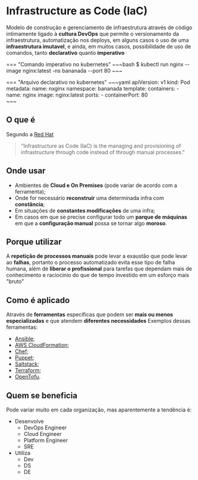 # Infrastructure as Code (IaC)

Modelo de construção e gerenciamento de infraestrutura através de código intimamente ligado à **cultura DevOps** que permite o versionamento da infraestrutura, automatização nos deploys, em alguns casos o uso de uma **infraestrutura imutavel**, e ainda, em muitos casos, possibilidade de uso de comandos, tanto **declarativo** quanto **imperativo**

=== "Comando imperativo no kubernetes"
    ~~~bash
    $ kubectl run nginx --image nginx:latest -ns bananada --port 80
    ~~~

=== "Arquivo declarativo no kubernetes"
    ~~~yaml
    apiVersion: v1
    kind: Pod
    metadata:
      name: nxginx
      namespace: bananada
    template:
      containers:
      - name: nginx
        image: nginx:latest
        ports:
        - containerPort: 80  
    ~~~

## O que é

Segundo a [Red Hat](https://www.redhat.com/en/topics/automation/what-is-infrastructure-as-code-iac)
> "Infrastructure as Code (IaC) is the managing and provisioning of infrastructure through code instead of through manual processes."

## Onde usar

* Ambientes de **Cloud e On Premises** (pode variar de acordo com a ferramenta);
* Onde for necessário **reconstruir** uma determinada infra com **constância**;
* Em situações de **constantes modificações** de uma infra;
* Em casos em que se precise configurar todo um **parque de máquinas** em que a **configuração manual** possa se tornar algo **moroso**.

## Porque utilizar

A **repetição de processos manuais** pode levar a exaustão que pode levar ao **falhas**, portanto o processo automatizado evita esse tipo de falha humana, além de **liberar o profissional** para tarefas que dependam mais de conhecimento e raciocinio do que de tempo investido em um esforço mais "bruto"

## Como é aplicado

Através de **ferramentas** específicas que podem ser **mais ou menos especializadas** e que atendem **diferentes necessidades**
Exemplos dessas ferramentas:

* [Ansible](https://www.ansible.com/);
* [AWS CloudFormation](https://aws.amazon.com/pt/cloudformation/);
* [Chef](https://www.chef.io/);
* [Puppet](https://www.puppet.com/);
* [Saltstack](https://docs.saltproject.io/en/latest/contents.html);
* [Terraform](https://www.terraform.io/);
* [OpenTofu](https://opentofu.org/).

## Quem se beneficia

Pode variar muito em cada organização, mas aparentemente a tendência é:

* Desenvolve
    * DevOps Engineer
    * Cloud Engineer
    * Platform Engineer
    * SRE
* Utiliza
    * Dev
    * DS
    * DE